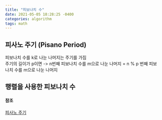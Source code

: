 ```yaml
---
title: "피보나치 수"
date: 2021-05-05 18:28:25 -0400
categories: algorithm
tags: math
---
```



## 피사노 주기 (Pisano Period)
피보나치 수를 k로 나눈 나머지는 주기를 가짐  
주기의 길이가 p이면 -> n번째 피보나치 수를 m으로 나눈 나머지 = n % p 번째 피보나치 수를 m으로 나눈 나머지  


## 행렬을 사용한 피보나치 수



#### 참조
[피사노 주기](https://www.acmicpc.net/blog/view/28)